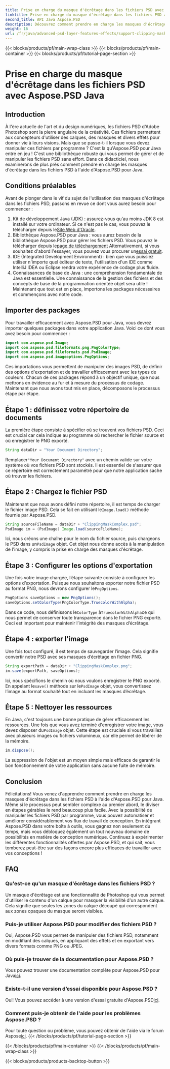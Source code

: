```yaml
---
title: Prise en charge du masque d'écrêtage dans les fichiers PSD avec Aspose.PSD Java
linktitle: Prise en charge du masque d'écrêtage dans les fichiers PSD avec Aspose.PSD Java
second_title: API Java Aspose.PSD
description: Découvrez comment prendre en charge les masques d'écrêtage dans les fichiers PSD avec Aspose.PSD pour Java. Suivez notre guide étape par étape pour manipuler facilement les images PSD.
weight: 16
url: /fr/java/advanced-psd-layer-features-effects/support-clipping-mask-psd-files/
---
```


{{< blocks/products/pf/main-wrap-class >}}
{{< blocks/products/pf/main-container >}}
{{< blocks/products/pf/tutorial-page-section >}}

# Prise en charge du masque d'écrêtage dans les fichiers PSD avec Aspose.PSD Java

## Introduction
À l'ère actuelle de l'art et du design numériques, les fichiers PSD d'Adobe Photoshop sont la pierre angulaire de la créativité. Ces fichiers permettent aux concepteurs d'utiliser des calques, des masques et divers effets pour donner vie à leurs visions. Mais que se passe-t-il lorsque vous devez manipuler ces fichiers par programme ? C'est là qu'Aspose.PSD pour Java entre en jeu ! C'est une bibliothèque robuste qui vous permet de gérer et de manipuler les fichiers PSD sans effort. Dans ce didacticiel, nous examinerons de plus près comment prendre en charge les masques d'écrêtage dans les fichiers PSD à l'aide d'Aspose.PSD pour Java. 
## Conditions préalables
Avant de plonger dans le vif du sujet de l'utilisation des masques d'écrêtage dans les fichiers PSD, passons en revue ce dont vous aurez besoin pour commencer :
1.  Kit de développement Java (JDK) : assurez-vous qu'au moins JDK 8 est installé sur votre ordinateur. Si ce n'est pas le cas, vous pouvez le télécharger depuis le[Site Web d'Oracle](https://www.oracle.com/java/technologies/javase-jdk8-downloads.html).
2.  Bibliothèque Aspose.PSD pour Java : vous aurez besoin de la bibliothèque Aspose.PSD pour gérer les fichiers PSD. Vous pouvez le télécharger depuis le[page de téléchargement](https://releases.aspose.com/psd/java/) Alternativement, si vous souhaitez d'abord l'essayer, vous pouvez vous procurer un[essai gratuit](https://releases.aspose.com/).
3. IDE (Integrated Development Environment) : bien que vous puissiez utiliser n'importe quel éditeur de texte, l'utilisation d'un IDE comme IntelliJ IDEA ou Eclipse rendra votre expérience de codage plus fluide.
4. Connaissances de base de Java : une compréhension fondamentale de Java est essentielle. Une connaissance de la gestion des fichiers et des concepts de base de la programmation orientée objet sera utile !
Maintenant que tout est en place, importons les packages nécessaires et commençons avec notre code.
## Importer des packages
Pour travailler efficacement avec Aspose.PSD pour Java, vous devrez importer quelques packages dans votre application Java. Voici ce dont vous avez besoin pour commencer :
```java
import com.aspose.psd.Image;
import com.aspose.psd.fileformats.png.PngColorType;
import com.aspose.psd.fileformats.psd.PsdImage;
import com.aspose.psd.imageoptions.PngOptions;
```
Ces importations vous permettent de manipuler des images PSD, de définir des options d'exportation et de travailler efficacement avec les types de couleurs. Chacun de ces packages répond à un objectif unique, que nous mettrons en évidence au fur et à mesure du processus de codage.
Maintenant que nous avons tout mis en place, décomposons le processus étape par étape.
## Étape 1 : définissez votre répertoire de documents
La première étape consiste à spécifier où se trouvent vos fichiers PSD. Ceci est crucial car cela indique au programme où rechercher le fichier source et où enregistrer le PNG exporté.
```java
String dataDir = "Your Document Directory";
```
 Remplacer`"Your Document Directory"` avec un chemin valide sur votre système où vos fichiers PSD sont stockés. Il est essentiel de s'assurer que ce répertoire est correctement paramétré pour que notre application sache où trouver les fichiers. 
## Étape 2 : Chargez le fichier PSD
 Maintenant que nous avons défini notre répertoire, il est temps de charger le fichier image PSD. Cela se fait en utilisant le`Image.load()` méthode fournie par Aspose.PSD.
```java
String sourceFileName = dataDir + "ClippingMaskComplex.psd";
PsdImage im = (PsdImage) Image.load(sourceFileName);
```
 Ici, nous créons une chaîne pour le nom du fichier source, puis chargeons le PSD dans un`PsdImage` objet. Cet objet nous donne accès à la manipulation de l'image, y compris la prise en charge des masques d'écrêtage.
## Étape 3 : Configurer les options d'exportation
 Une fois votre image chargée, l’étape suivante consiste à configurer les options d’exportation. Puisque nous souhaitons exporter notre fichier PSD au format PNG, nous devrons configurer le`PngOptions`.
```java
PngOptions saveOptions = new PngOptions();
saveOptions.setColorType(PngColorType.TruecolorWithAlpha);
```
 Dans ce code, nous définissons le`ColorType` à`TruecolorWithAlpha`ce qui nous permet de conserver toute transparence dans le fichier PNG exporté. Ceci est important pour maintenir l’intégrité des masques d’écrêtage.
## Étape 4 : exporter l'image
Une fois tout configuré, il est temps de sauvegarder l’image. Cela signifie convertir notre PSD avec ses masques d’écrêtage en fichier PNG.
```java
String exportPath = dataDir + "ClippingMaskComplex.png";
im.save(exportPath, saveOptions);
```
 Ici, nous spécifions le chemin où nous voulons enregistrer le PNG exporté. En appelant le`save()` méthode sur le`PsdImage` objet, vous convertissez l’image au format souhaité tout en incluant les masques d’écrêtage.
## Étape 5 : Nettoyer les ressources
 En Java, c'est toujours une bonne pratique de gérer efficacement les ressources. Une fois que vous avez terminé d'enregistrer votre image, vous devez disposer du`PsdImage` objet. Cette étape est cruciale si vous travaillez avec plusieurs images ou fichiers volumineux, car elle permet de libérer de la mémoire.
```java
im.dispose();
```
La suppression de l'objet est un moyen simple mais efficace de garantir le bon fonctionnement de votre application sans aucune fuite de mémoire.
## Conclusion
Félicitations! Vous venez d'apprendre comment prendre en charge les masques d'écrêtage dans les fichiers PSD à l'aide d'Aspose.PSD pour Java. Même si le processus peut sembler complexe au premier abord, le diviser en étapes gérables le rend beaucoup plus facile. Avec la possibilité de manipuler les fichiers PSD par programme, vous pouvez automatiser et améliorer considérablement vos flux de travail de conception.
En intégrant Aspose.PSD dans votre boîte à outils, vous gagnez non seulement du temps, mais vous débloquez également un tout nouveau domaine de possibilités en matière de conception numérique. Continuez à expérimenter les différentes fonctionnalités offertes par Aspose.PSD, et qui sait, vous tomberez peut-être sur des façons encore plus efficaces de travailler avec vos conceptions !
## FAQ
### Qu'est-ce qu'un masque d'écrêtage dans les fichiers PSD ?
Un masque d'écrêtage est une fonctionnalité de Photoshop qui vous permet d'utiliser le contenu d'un calque pour masquer la visibilité d'un autre calque. Cela signifie que seules les zones du calque découpé qui correspondent aux zones opaques du masque seront visibles.
### Puis-je utiliser Aspose.PSD pour modifier des fichiers PSD ?
Oui, Aspose.PSD vous permet de manipuler des fichiers PSD, notamment en modifiant des calques, en appliquant des effets et en exportant vers divers formats comme PNG ou JPEG.
### Où puis-je trouver de la documentation pour Aspose.PSD ?
 Vous pouvez trouver une documentation complète pour Aspose.PSD pour Java[ici](https://reference.aspose.com/psd/java/).
### Existe-t-il une version d’essai disponible pour Aspose.PSD ?
 Oui! Vous pouvez accéder à une version d'essai gratuite d'Aspose.PSD[ici](https://releases.aspose.com/).
### Comment puis-je obtenir de l'aide pour les problèmes Aspose.PSD ?
 Pour toute question ou problème, vous pouvez obtenir de l'aide via le forum Aspose[ici](https://forum.aspose.com/c/psd/34).
{{< /blocks/products/pf/tutorial-page-section >}}

{{< /blocks/products/pf/main-container >}}
{{< /blocks/products/pf/main-wrap-class >}}

{{< blocks/products/products-backtop-button >}}
